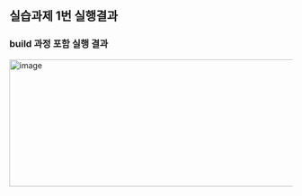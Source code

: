 ## 실습과제 1번 실행결과

### build 과정 포함 실행 결과
<img width="804" height="226" alt="image" src="https://github.com/user-attachments/assets/23425be0-e224-4f79-b0d1-3aeda66ddb9b" />

